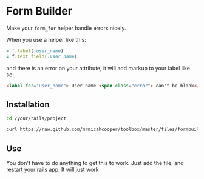 # Form Builder
Make your `form_for` helper handle errors nicely.

When you use a helper like this:

```ruby
= f.label(:user_name)
= f.text_field(:user_name)
```

and there is an error on your attribute, it will add markup to your
label like so:

```html
<label for="user_name"> User name <span class="error"> can't be blank</span></label>
```

## Installation

```bash 
cd /your/rails/project

curl https://raw.github.com/mrmicahcooper/toolbox/master/files/formbuilder.rb -o config/initializers/form_builder.rb --create-dirs
```

## Use

You don't have to do anything to get this to work.  Just add the file, and restart your rails app. It will just work
